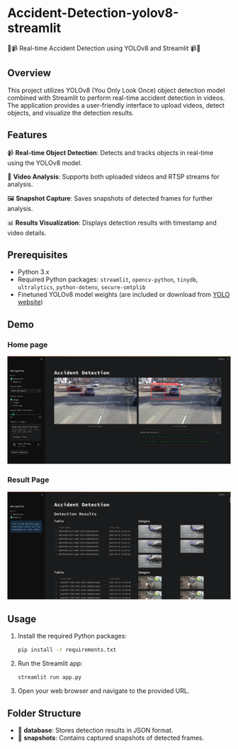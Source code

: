 # Accident-Detection-yolov8-streamlit

🚗📹 Real-time Accident Detection using YOLOv8 and Streamlit 📹🚗

## Overview

This project utilizes YOLOv8 (You Only Look Once) object detection model combined with Streamlit to perform real-time accident detection in videos. The application provides a user-friendly interface to upload videos, detect objects, and visualize the detection results.

## Features

📹 **Real-time Object Detection**: Detects and tracks objects in real-time using the YOLOv8 model.

🎥 **Video Analysis**: Supports both uploaded videos and RTSP streams for analysis.

🖼️ **Snapshot Capture**: Saves snapshots of detected frames for further analysis.

📊 **Results Visualization**: Displays detection results with timestamp and video details.

## Prerequisites

- Python 3.x
- Required Python packages: `streamlit`, `opencv-python`, `tinydb`, `ultralytics`, `python-dotenv`, `secure-smtplib`
- Finetuned YOLOv8 model weights (are included or download from [YOLO website](https://github.com/ultralytics/yolov5/releases))

## Demo

### Home page

<img src="https://github.com/000jd/Accident-Detection-yolov8-streamlit/blob/main/demo/Accident-Detection.png" >

### Result Page 

<img src="https://github.com/000jd/Accident-Detection-yolov8-streamlit/blob/main/demo/Accident-Detection%20(1).png" >

## Usage

1. Install the required Python packages:

    ```bash
    pip install -r requirements.txt
    ```

2. Run the Streamlit app:

    ```bash
    streamlit run app.py
    ```

3. Open your web browser and navigate to the provided URL.

## Folder Structure

- 📁 **database**: Stores detection results in JSON format.
- 📁 **snapshots**: Contains captured snapshots of detected frames.
